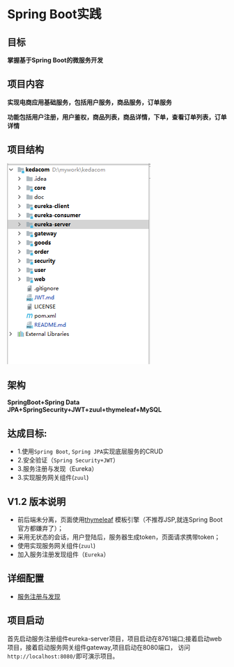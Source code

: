 # Spring Boot实践

## 目标

**掌握基于Spring Boot的微服务开发**

## 项目内容

**实现电商应用基础服务，包括用户服务，商品服务，订单服务**

**功能包括用户注册，用户鉴权，商品列表，商品详情，下单，查看订单列表，订单详情**

## 项目结构

![](/doc/img/structure.png)

## 架构

**SpringBoot+Spring Data JPA+SpringSecurity+JWT+zuul+thymeleaf+MySQL**

## 达成目标:

  - 1.使用`Spring Boot`, `Spring JPA`实现底层服务的CRUD
  - 2.安全验证（`Spring Security+JWT`）
  - 3.服务注册与发现（Eureka）
  - 3.实现服务网关组件(`zuul`)
  
## V1.2 版本说明

* 前后端未分离，页面使用[thymeleaf](http://www.thymeleaf.org/) 模板引擎（不推荐JSP,就连Spring Boot 官方都嫌弃了）； 
* 采用无状态的会话，用户登陆后，服务器生成token，页面请求携带token；
* 使用实现服务网关组件(`zuul`)
* 加入服务注册发现组件（`Eureka`）

## 详细配置

- [服务注册与发现](EUREKA.md)

## 项目启动

首先启动服务注册组件eureka-server项目，项目启动在8761端口;接着启动web项目，接着启动服务网关组件gateway,项目启动在8080端口，
访问`http://localhost:8080/`即可演示项目。
